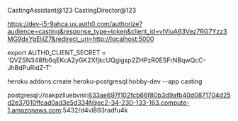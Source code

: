 CastingAssistant@123
CastingDirector@123

https://dev-j5-9ahca.us.auth0.com/authorize?audience=casting&response_type=token&client_id=vlViuA63Vez7RG7Yzz3MG9dxYgEliiZ7&redirect_uri=http://localhost:5000

export AUTH0_CLIENT_SECRET = 'QVZSN348fb6qEKcA2yGK2XfjkcUQgigsp2ZHPzR0ESFrNBqwQcC-JhBdPuRidZ-T'

heroku addons:create heroku-postgresql:hobby-dev --app casting

postgresql://oakpzlluebvnii:633ae697f102fcb66f80b3d9afb40d0871704d25d2e37010ffcad0ad3e5d334f@ec2-34-230-133-163.compute-1.amazonaws.com:5432/d4vl893radfu4k